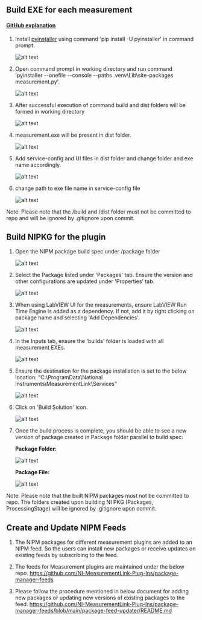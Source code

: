 ## Build EXE for each measurement

#### [GitHub explanation](https://github.com/ni/measurementlink-python?tab=readme-ov-file#create-executable-for-python-scripts)

1. Install [pyinstaller](https://pyinstaller.org/en/stable/) using command 'pip install -U pyinstaller' in command prompt.
      
   ![alt text](images/install-pyinstaller.png)

2. Open command prompt in working directory and run command 'pyinstaller --onefile --console --paths .venv\Lib\site-packages measurement.py'.

   ![alt text](images/build-exe.png)

3. After successful execution of command build and dist folders will be formed in working directory

   ![alt text](images/build-dist-folders.png)

4. measurement.exe will be present in dist folder.

   ![alt text](images/dist.png)

5. Add service-config and UI files in dist folder and change folder and exe name accordingly.

   ![alt text](images/dist-folder.png)

6. change path to exe file name in service-config file

   ![alt text](images/service-config-change.png)


Note: Please note that the /build and /dist folder must not be committed to repo and will be ignored by .gitignore upon commit.

## Build NIPKG for the plugin

1. Open the NIPM package build spec under /package folder
    
    ![alt text](images/package-folder.png)

2. Select the Package listed under 'Packages' tab. Ensure the version and other configurations are updated under 'Properties' tab.
    
    ![alt text](images/nipb-package-properties.png)

3. When using LabVIEW UI for the measurements, ensure LabVIEW Run Time Engine is added as a dependency. If not, add it by right clicking on package name and selecting 'Add Dependencies'.
    
    ![alt text](images/add-dependencies.png)

4. In the Inputs tab, ensure the 'builds' folder is loaded with all measurement EXEs. 

    ![alt text](images/nipb-inputs-tab.png)

5. Ensure the destination for the package installation is set to the below location:
    "C:\ProgramData\National Instruments\MeasurementLink\Services"

    ![alt text](images/nipb-destinations.png)

6. Click on 'Build Solution' icon.

    ![alt text](images/nipb-build-solution.png)

7. Once the build process is complete, you should be able to see a new version of package created in Package folder parallel to build spec.
    
    **Package Folder:**
   
    ![alt text](images/built-package.png)

    **Package File:**
   
    ![alt text](images/nipm-package-file.png)


Note: Please note that the built NIPM packages must not be committed to repo. The folders created upon building NI PKG (Packages, ProcessingStage) will be ignored by .gitignore upon commit.

## Create and Update NIPM Feeds
1. The NIPM packages for different measurement plugins are added to an NIPM feed. So the users can install new packages or receive updates on existing feeds by subscribing to the feed.

2. The feeds for Measurement plugins are maintained under the below repo.
https://github.com/NI-MeasurementLink-Plug-Ins/package-manager-feeds

3. Please follow the procedure mentioned in below document for adding new packages or updating new versions of existing packages to the feed.
https://github.com/NI-MeasurementLink-Plug-Ins/package-manager-feeds/blob/main/package-feed-updater/README.md